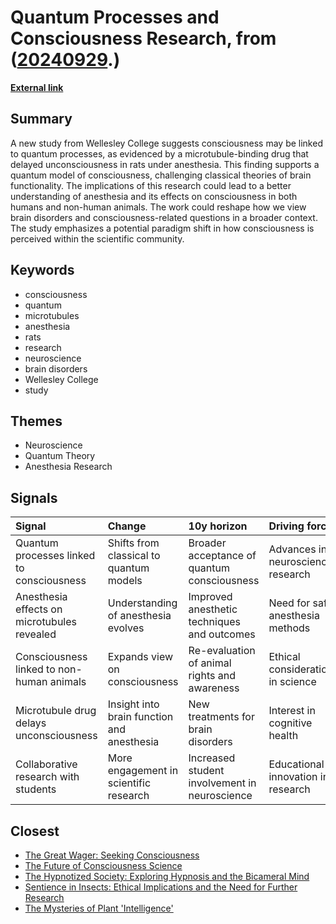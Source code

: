 # __Quantum Processes and Consciousness Research__, from ([20240929](https://kghosh.substack.com/p/20240929).)

__[External link](https://neurosciencenews.com/quantum-process-consciousness-27624/)__



## Summary

A new study from Wellesley College suggests consciousness may be linked to quantum processes, as evidenced by a microtubule-binding drug that delayed unconsciousness in rats under anesthesia. This finding supports a quantum model of consciousness, challenging classical theories of brain functionality. The implications of this research could lead to a better understanding of anesthesia and its effects on consciousness in both humans and non-human animals. The work could reshape how we view brain disorders and consciousness-related questions in a broader context. The study emphasizes a potential paradigm shift in how consciousness is perceived within the scientific community.

## Keywords

* consciousness
* quantum
* microtubules
* anesthesia
* rats
* research
* neuroscience
* brain disorders
* Wellesley College
* study

## Themes

* Neuroscience
* Quantum Theory
* Anesthesia Research

## Signals

| Signal                                      | Change                                     | 10y horizon                                   | Driving force                      |
|:--------------------------------------------|:-------------------------------------------|:----------------------------------------------|:-----------------------------------|
| Quantum processes linked to consciousness   | Shifts from classical to quantum models    | Broader acceptance of quantum consciousness   | Advances in neuroscience research  |
| Anesthesia effects on microtubules revealed | Understanding of anesthesia evolves        | Improved anesthetic techniques and outcomes   | Need for safer anesthesia methods  |
| Consciousness linked to non-human animals   | Expands view on consciousness              | Re-evaluation of animal rights and awareness  | Ethical considerations in science  |
| Microtubule drug delays unconsciousness     | Insight into brain function and anesthesia | New treatments for brain disorders            | Interest in cognitive health       |
| Collaborative research with students        | More engagement in scientific research     | Increased student involvement in neuroscience | Educational innovation in research |

## Closest

* [The Great Wager: Seeking Consciousness](a22ee1f3d953a98514b92c413784feea)
* [The Future of Consciousness Science](098f4de4b2e0da23ef41a92329c5e761)
* [The Hypnotized Society: Exploring Hypnosis and the Bicameral Mind](b7b7937de66bde57d6ca5ef00fd23cc9)
* [Sentience in Insects: Ethical Implications and the Need for Further Research](a2655cb820f74828eabbac3f12217ce2)
* [The Mysteries of Plant 'Intelligence'](f74c8517506f8ed8387d0a7e38f56cbe)